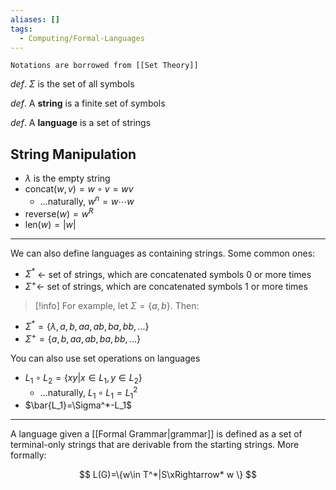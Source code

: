 ```yaml
---
aliases: []
tags:
  - Computing/Formal-Languages
---
```


```ad-hint
Notations are borrowed from [[Set Theory]]
```

_def_. $\Sigma$ is the set of all symbols

_def_. A **string** is a finite set of symbols

_def_. A **language** is a set of strings

## String Manipulation

- $\lambda$ is the empty string
- $\text{concat}(w,v)=w\circ v=wv$
  - …naturally, $w^n=w\cdots w$
- $\text{reverse}(w)=w^R$
- $\text{len}(w)=|w|$

---

We can also define languages as containing strings. Some common ones:

- $\Sigma^*$ ← set of strings, which are concatenated symbols 0 or more times
- $\Sigma^+$← set of strings, which are concatenated symbols 1 or more times

> [!info] For example, let $\Sigma=\{a,b\}$. Then:

- $\Sigma^*=\{\lambda,a,b,aa,ab,ba,bb,...\}$
- $\Sigma^+=\{a,b,aa,ab,ba,bb,...\}$

You can also use set operations on languages

- $L_1 \circ L_2=\{xy|x\in L_1,y\in L_2\}$
  - …naturally, $L_1\circ L
    _1 = L_1^2$
- $\bar{L_1}=\Sigma^*-L_1$

---

A language given a [[Formal Grammar|grammar]] is defined as a set of terminal-only strings that are derivable from the starting strings. More formally:

$$
L(G)=\{w\in T^*|S\xRightarrow* w \}
$$
